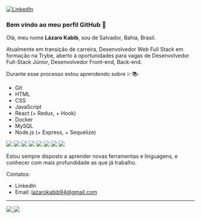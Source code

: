 <a href="https://www.linkedin.com/in/lazarokabib/"><img alt="LinkedIn" src="https://img.shields.io/badge/LinkedIn-0077B5?style=for-the-badge&logo=linkedin&logoColor=white" /></a>

### Bem vindo ao meu perfil GitHub 👋
 Olá, meu nome **Lázaro Kabib**, sou de Salvador, Bahia, Brasil.
 
 Atualmente em transição de carreira, Desenvolvedor Web Full Stack em formação na Trybe, aberto a oportunidades para vagas de Desenvolvedor Full-Stack Júnior, Desenvolvedor Front-end, Back-end. 
 
 Durante esse processo estou aprendendo sobre 💹📚: 
 
- Git
- HTML
- CSS
- JavaScript
- React (+ Redux, + Hook)
- Docker
- MySQL
- Node.js (+ Express, + Sequelize)

<img src="https://img.shields.io/badge/GIT-E44C30?style=for-the-badge&logo=git&logoColor=white" /> <img src="https://img.shields.io/badge/HTML5-E34F26?style=for-the-badge&logo=html5&logoColor=white" /> <img src="https://img.shields.io/badge/CSS3-1572B6?style=for-the-badge&logo=css3&logoColor=white" /> <img src="https://img.shields.io/badge/JavaScript-323330?style=for-the-badge&logo=javascript&logoColor=F7DF1E" /> <img src="https://img.shields.io/badge/React-20232A?style=for-the-badge&logo=react&logoColor=61DAFB" /> <img src="https://img.shields.io/badge/Docker-2CA5E0?style=for-the-badge&logo=docker&logoColor=white" /> <img src="https://img.shields.io/badge/MySQL-005C84?style=for-the-badge&logo=mysql&logoColor=white" /> <img src="https://img.shields.io/badge/Node.js-339933?style=for-the-badge&logo=nodedotjs&logoColor=white" />

Estou sempre disposto a aprender novas ferramentas e linguagens, e conhecer com mais profundidade as que já trabalho.

Contatos:

- LinkedIn
- Email: lazarokabib94@gmail.com

-------------------------------------------------------------------------------------------------------------------------------

<a href="https://github.com/fontanez123/github-readme-stats">
  <img src="https://github-readme-stats.vercel.app/api?username=fontanez123&show_icons=true&theme=dark" />
</a>


<a href="https://github.com/fontanez123/convoychat">
  <img src="https://github-readme-stats.vercel.app/api/top-langs/?username=fontanez123&layout=compact&theme=dark" />
</a>

